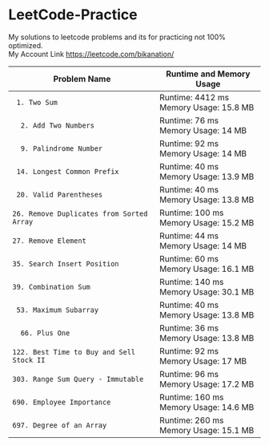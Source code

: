 # LeetCode-Practice
My solutions to leetcode problems and its for practicing not 100% optimized.
<br/> My Account Link https://leetcode.com/bikanation/



| Problem Name | Runtime and Memory Usage |
| --- | --- |
| ` 1. Two Sum` | Runtime: 4412 ms<br/>Memory Usage: 15.8 MB |
| `  2. Add Two Numbers` | Runtime: 76 ms<br/>Memory Usage: 14 MB |
| `  9. Palindrome Number` | Runtime: 92 ms<br/>Memory Usage: 14 MB |
| ` 14. Longest Common Prefix` | Runtime: 40 ms<br/>Memory Usage: 13.9 MB |
| ` 20. Valid Parentheses` | Runtime: 40 ms<br/>Memory Usage: 13.8 MB |
| `26. Remove Duplicates from Sorted Array` | Runtime: 100 ms<br/>Memory Usage: 15.2 MB |
| `27. Remove Element` | Runtime: 44 ms<br/>Memory Usage: 14 MB |
| `35. Search Insert Position` | Runtime: 60 ms<br/>Memory Usage: 16.1 MB |
| `39. Combination Sum` | Runtime: 140 ms<br/>Memory Usage: 30.1 MB |
| ` 53. Maximum Subarray` | Runtime: 40 ms<br/>Memory Usage: 13.8 MB |
| `  66. Plus One` | Runtime: 36 ms <br/> Memory Usage: 13.8 MB |
| `122. Best Time to Buy and Sell Stock II` | Runtime: 92 ms<br/>Memory Usage: 17 MB|
| `303. Range Sum Query - Immutable` | Runtime: 96 ms<br/>Memory Usage: 17.2 MB |
| `690. Employee Importance` | Runtime: 160 ms<br/>Memory Usage: 14.6 MB |
| `697. Degree of an Array` | Runtime: 260 ms<br/>Memory Usage: 15.1 MB |































